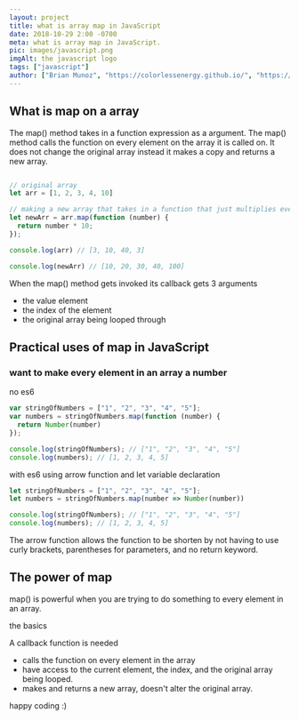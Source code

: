 ```yaml
---
layout: project
title: what is array map in JavaScript
date: 2018-10-29 2:00 -0700
meta: what is array map in JavaScript.
pic: images/javascript.png
imgAlt: the javascript logo
tags: ["javascript"]
author: ["Brian Munoz", "https://colorlessenergy.github.io/", "https://github.com/colorlessenergy"]
---
```


## What is map on a array


The <span class="highlight__code">map()</span> method takes in a function expression as a argument. The <span class="highlight__code">map()</span> method calls the function on every element on the array it is called on. It does not change the original array instead it makes a copy and returns a new array.

```javascript

// original array
let arr = [1, 2, 3, 4, 10]

// making a new array that takes in a function that just multiplies every element by 10
let newArr = arr.map(function (number) {
  return number * 10;
});

console.log(arr) // [3, 10, 40, 3]

console.log(newArr) // [10, 20, 30, 40, 100]
```

When the <span class="highlight__code">map()</span> method gets invoked its callback gets 3 arguments

* the value element
* the index of the element
* the original array being looped through

## Practical uses of map in JavaScript

### want to make every element in an array a number

no es6

```javascript
var stringOfNumbers = ["1", "2", "3", "4", "5"];
var numbers = stringOfNumbers.map(function (number) {
  return Number(number)
});

console.log(stringOfNumbers); // ["1", "2", "3", "4", "5"]
console.log(numbers); // [1, 2, 3, 4, 5]
```

with es6 using arrow function and let variable declaration

```javascript
let stringOfNumbers = ["1", "2", "3", "4", "5"];
let numbers = stringOfNumbers.map(number => Number(number))

console.log(stringOfNumbers); // ["1", "2", "3", "4", "5"]
console.log(numbers); // [1, 2, 3, 4, 5]
```
The arrow function allows the function to be shorten by not having to use curly brackets, parentheses for parameters, and no return keyword.

## The power of map

<span class="highlight__code">map()</span> is powerful when you are trying to do something to every element in an array.

the basics

A callback function is needed

* calls the function on every element in the array
* have access to the current element, the index, and the original array being looped.
* makes and returns a new array, doesn't alter the original array.

happy coding :)